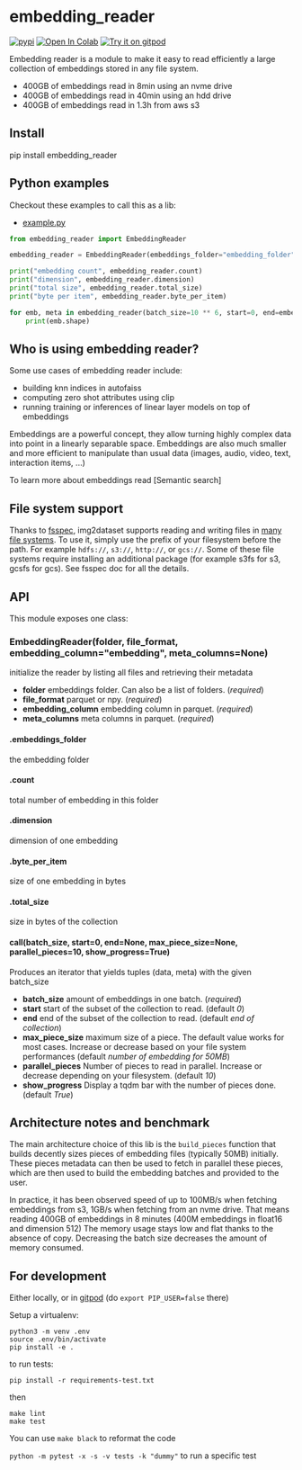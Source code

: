 # embedding_reader
[![pypi](https://img.shields.io/pypi/v/embedding_reader.svg)](https://pypi.python.org/pypi/embedding_reader)
[![Open In Colab](https://colab.research.google.com/assets/colab-badge.svg)](https://colab.research.google.com/github/rom1504/embedding_reader/blob/master/notebook/embedding_reader_getting_started.ipynb)
[![Try it on gitpod](https://img.shields.io/badge/try-on%20gitpod-brightgreen.svg)](https://gitpod.io/#https://github.com/rom1504/embedding_reader)

Embedding reader is a module to make it easy to read efficiently a large collection of embeddings stored in any file system.
* 400GB of embeddings read in 8min using an nvme drive
* 400GB of embeddings read in 40min using an hdd drive
* 400GB of embeddings read in 1.3h from aws s3

## Install

pip install embedding_reader

## Python examples

Checkout these examples to call this as a lib:
* [example.py](examples/example.py)

```python
from embedding_reader import EmbeddingReader

embedding_reader = EmbeddingReader(embeddings_folder="embedding_folder", file_format="npy")

print("embedding count", embedding_reader.count)
print("dimension", embedding_reader.dimension)
print("total size", embedding_reader.total_size)
print("byte per item", embedding_reader.byte_per_item)

for emb, meta in embedding_reader(batch_size=10 ** 6, start=0, end=embedding_reader.count):
    print(emb.shape)
```

## Who is using embedding reader?

Some use cases of embedding reader include:
* building knn indices in autofaiss
* computing zero shot attributes using clip
* running training or inferences of linear layer models on top of embeddings

Embeddings are a powerful concept, they allow turning highly complex data into point in a linearly separable space.
Embeddings are also much smaller and more efficient to manipulate than usual data (images, audio, video, text, interaction items, ...)

To learn more about embeddings read [Semantic search]

## File system support

Thanks to [fsspec](https://filesystem-spec.readthedocs.io/en/latest/), img2dataset supports reading and writing files in [many file systems](https://github.com/fsspec/filesystem_spec/blob/6233f315548b512ec379323f762b70764efeb92c/fsspec/registry.py#L87).
To use it, simply use the prefix of your filesystem before the path. For example `hdfs://`, `s3://`, `http://`, or `gcs://`.
Some of these file systems require installing an additional package (for example s3fs for s3, gcsfs for gcs).
See fsspec doc for all the details.

## API

This module exposes one class:

### EmbeddingReader(folder, file_format, embedding_column="embedding", meta_columns=None)

initialize the reader by listing all files and retrieving their metadata

* **folder** embeddings folder. Can also be a list of folders. (*required*)
* **file_format** parquet or npy. (*required*)
* **embedding_column** embedding column in parquet. (*required*)
* **meta_columns** meta columns in parquet. (*required*)

#### .embeddings_folder

the embedding folder

#### .count

total number of embedding in this folder

#### .dimension

dimension of one embedding

#### .byte_per_item

size of one embedding in bytes

#### .total_size

size in bytes of the collection

#### __call__(batch_size, start=0, end=None, max_piece_size=None, parallel_pieces=10, show_progress=True)

Produces an iterator that yields tuples (data, meta) with the given batch_size

* **batch_size** amount of embeddings in one batch. (*required*)
* **start** start of the subset of the collection to read. (default *0*)
* **end** end of the subset of the collection to read. (default *end of collection*)
* **max_piece_size** maximum size of a piece. The default value works for most cases. Increase or decrease based on your file system performances (default *number of embedding for 50MB*)
* **parallel_pieces** Number of pieces to read in parallel. Increase or decrease depending on your filesystem. (default *10*)
* **show_progress** Display a tqdm bar with the number of pieces done. (default *True*)


## Architecture notes and benchmark

The main architecture choice of this lib is the `build_pieces` function that builds decently sizes pieces of embedding files (typically 50MB) initially.
These pieces metadata can then be used to fetch in parallel these pieces, which are then used to build the embedding batches and provided to the user.

In practice, it has been observed speed of up to 100MB/s when fetching embeddings from s3, 1GB/s when fetching from an nvme drive.
That means reading 400GB of embeddings in 8 minutes (400M embeddings in float16 and dimension 512)
The memory usage stays low and flat thanks to the absence of copy. Decreasing the batch size decreases the amount of memory consumed.


## For development

Either locally, or in [gitpod](https://gitpod.io/#https://github.com/rom1504/embedding_reader) (do `export PIP_USER=false` there)

Setup a virtualenv:

```
python3 -m venv .env
source .env/bin/activate
pip install -e .
```

to run tests:
```
pip install -r requirements-test.txt
```
then 
```
make lint
make test
```

You can use `make black` to reformat the code

`python -m pytest -x -s -v tests -k "dummy"` to run a specific test


